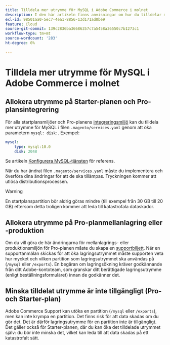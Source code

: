 ```yaml
---
title: Tilldela mer utrymme för MySQL i Adobe Commerce i molnet
description: I den här artikeln finns anvisningar om hur du tilldelar mer utrymme till MySQL i Adobe Commerce i molninfrastrukturen.
exl-id: 98501aa0-5ec7-4ea1-8856-13d171ad0be9
feature: Cloud
source-git-commit: 139c2836ba36686357c7a5458a36550c7b1273c1
workflow-type: tm+mt
source-wordcount: '283'
ht-degree: 0%

---
```


# Tilldela mer utrymme för MySQL i Adobe Commerce i molnet


## Allokera utrymme på Starter-planen och Pro-plansintegrering

För alla startplansmiljöer och Pro-planens [integreringsmiljö](https://experienceleague.adobe.com/sv/docs/experience-cloud-kcs/kbarticles/ka-27242) kan du tilldela mer utrymme för MySQL i filen `.magento/services.yaml` genom att öka parametern `mysql: disk:`. Exempel:

```yaml
mysql:
    type: mysql:10.0
    disk: 2048
```

Se artikeln [Konfigurera MySQL-tjänsten](https://experienceleague.adobe.com/sv/docs/commerce-cloud-service/user-guide/configure/service/mysql) för referens.

När du har ändrat filen `.magento/services.yaml` måste du implementera och överföra dina ändringar för att de ska tillämpas. Tryckningen kommer att utlösa distributionsprocessen.

>[!WARNING]
>
>En startplanspartition bör aldrig göras mindre (till exempel från 30 GB till 20 GB) eftersom detta troligen kommer att leda till katastrofala dataskador.

## Allokera utrymme på Pro-planmellanlagring eller -produktion

Om du vill göra de här ändringarna för mellanlagrings- eller produktionsmiljön för Pro-planen måste du skapa en [supportbiljett](/help/help-center-guide/help-center/magento-help-center-user-guide.md#merchant-not-displayed). När en supportanmälan skickas för att öka lagringsutrymmet måste supporten veta hur mycket och vilken partition som lagringsutrymmet ska användas på (`/mysql` eller `/exports`). En begäran om lagringsökning kräver godkännande från ditt Adobe-kontoteam, som granskar ditt berättigade lagringsutrymme (enligt beställningsformuläret) innan de godkänner det.

## Minska tilldelat utrymme är inte tillgängligt (Pro- och Starter-plan)

Adobe Commerce Support kan utöka en partition (`/mysql` eller `/exports`), men kan inte krympa en partition. Det finns risk för att data skadas om du gör det. Det är därför lagringsutrymme för en partition inte är tillgängligt.
Det gäller också för Starter-planen, där du kan öka det tilldelade utrymmet själv: du bör inte minska det, vilket kan leda till att data skadas på ett katastrofalt sätt.

